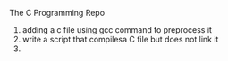 The C Programming Repo
1. adding a c file using gcc command to preprocess it
2. write a script that compilesa C file but does not link it
3.